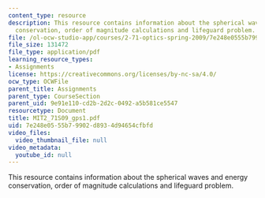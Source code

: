 ```yaml
---
content_type: resource
description: This resource contains information about the spherical waves and energy
  conservation, order of magnitude calculations and lifeguard problem.
file: /ol-ocw-studio-app/courses/2-71-optics-spring-2009/7e248e0555b79902d8934d94654cfbfd_MIT2_71S09_gps1.pdf
file_size: 131472
file_type: application/pdf
learning_resource_types:
- Assignments
license: https://creativecommons.org/licenses/by-nc-sa/4.0/
ocw_type: OCWFile
parent_title: Assignments
parent_type: CourseSection
parent_uid: 9e91e110-cd2b-2d2c-0492-a5b581ce5547
resourcetype: Document
title: MIT2_71S09_gps1.pdf
uid: 7e248e05-55b7-9902-d893-4d94654cfbfd
video_files:
  video_thumbnail_file: null
video_metadata:
  youtube_id: null
---
```

This resource contains information about the spherical waves and energy conservation, order of magnitude calculations and lifeguard problem.